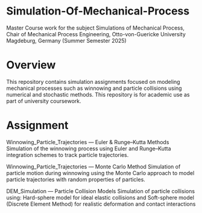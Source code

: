 # Simulation-Of-Mechanical-Process
Master Course work for the subject Simulations of Mechanical Process,
Chair of Mechanical Process Engineering,
Otto-von-Guericke University Magdeburg, Germany (Summer Semester 2025)

# Overview
This repository contains simulation assignments focused on modeling mechanical processes such as winnowing and particle collisions using numerical and stochastic methods.
This repository is for academic use as part of university coursework.

# Assignment
Winnowing_Particle_Trajectories — Euler & Runge–Kutta Methods
Simulation of the winnowing process using Euler and Runge–Kutta integration schemes to track particle trajectories.

Winnowing_Particle_Trajectories — Monte Carlo Method
Simulation of particle motion during winnowing using the Monte Carlo approach to model particle trajectories with random properties of particles.

DEM_Simulation — Particle Collision Models
Simulation of particle collisions using: Hard-sphere model for ideal elastic collisions and Soft-sphere model (Discrete Element Method) for realistic deformation and contact interactions
